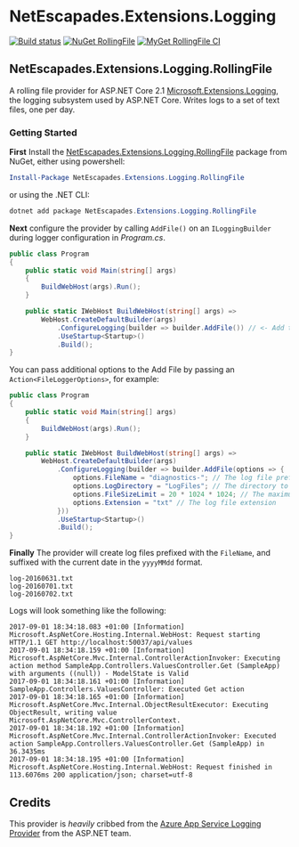 # NetEscapades.Extensions.Logging

[![Build status](https://ci.appveyor.com/api/projects/status/c4qsapcg741rp0b5?svg=true)](https://ci.appveyor.com/project/andrewlock/netescapades-extensions-logging)
[![NuGet RollingFile](https://img.shields.io/nuget/v/NetEscapades.Extensions.Logging.RollingFile.svg)](https://www.nuget.org/packages/NetEscapades.Extensions.Logging.RollingFile/)
[![MyGet RollingFile CI](https://img.shields.io/myget/andrewlock-ci/v/NetEscapades.Extensions.Logging.RollingFile.svg)](http://myget.org/gallery/andrewlock-ci)

## NetEscapades.Extensions.Logging.RollingFile

A rolling file provider for ASP.NET Core 2.1 [Microsoft.Extensions.Logging](https://www.nuget.org/packages/Microsoft.Extensions.Logging), the logging subsystem used by ASP.NET Core. Writes logs to a set of text files, one per day.

### Getting Started 

**First** Install the [NetEscapades.Extensions.Logging.RollingFile](https://nuget.org/packages/NetEscapades.Extensions.Logging.RollingFile) package from NuGet, either using powershell:

```powershell
Install-Package NetEscapades.Extensions.Logging.RollingFile
```

or using the .NET CLI:

```powershell
dotnet add package NetEscapades.Extensions.Logging.RollingFile
```

**Next** configure the provider by calling `AddFile()` on an `ILoggingBuilder` during logger configuration in _Program.cs_.

```csharp
public class Program
{
    public static void Main(string[] args)
    {
        BuildWebHost(args).Run();
    }

    public static IWebHost BuildWebHost(string[] args) =>
        WebHost.CreateDefaultBuilder(args)
            .ConfigureLogging(builder => builder.AddFile()) // <- Add this line
            .UseStartup<Startup>()
            .Build();
}
```

You can pass additional options to the Add File by passing an `Action<FileLoggerOptions>`, for example:

```csharp
public class Program
{
    public static void Main(string[] args)
    {
        BuildWebHost(args).Run();
    }

    public static IWebHost BuildWebHost(string[] args) =>
        WebHost.CreateDefaultBuilder(args)
            .ConfigureLogging(builder => builder.AddFile(options => {
                options.FileName = "diagnostics-"; // The log file prefixes
                options.LogDirectory = "LogFiles"; // The directory to write the logs
                options.FileSizeLimit = 20 * 1024 * 1024; // The maximum log file size (20MB here)
                options.Extension = "txt" // The log file extension
            })) 
            .UseStartup<Startup>()
            .Build();
}
```

**Finally** The provider will create log files prefixed with the `FileName`, and suffixed with the current date in the `yyyyMMdd` format.

```
log-20160631.txt
log-20160701.txt
log-20160702.txt
```

Logs will look something like the following:

```
2017-09-01 18:34:18.083 +01:00 [Information] Microsoft.AspNetCore.Hosting.Internal.WebHost: Request starting HTTP/1.1 GET http://localhost:50037/api/values  
2017-09-01 18:34:18.159 +01:00 [Information] Microsoft.AspNetCore.Mvc.Internal.ControllerActionInvoker: Executing action method SampleApp.Controllers.ValuesController.Get (SampleApp) with arguments ((null)) - ModelState is Valid
2017-09-01 18:34:18.161 +01:00 [Information] SampleApp.Controllers.ValuesController: Executed Get action
2017-09-01 18:34:18.165 +01:00 [Information] Microsoft.AspNetCore.Mvc.Internal.ObjectResultExecutor: Executing ObjectResult, writing value Microsoft.AspNetCore.Mvc.ControllerContext.
2017-09-01 18:34:18.192 +01:00 [Information] Microsoft.AspNetCore.Mvc.Internal.ControllerActionInvoker: Executed action SampleApp.Controllers.ValuesController.Get (SampleApp) in 36.3435ms
2017-09-01 18:34:18.195 +01:00 [Information] Microsoft.AspNetCore.Hosting.Internal.WebHost: Request finished in 113.6076ms 200 application/json; charset=utf-8
```

## Credits

This provider is _heavily_ cribbed from the [Azure App Service Logging Provider](https://github.com/aspnet/logging/blob/dev/src/Microsoft.Extensions.Logging.AzureAppServices/Internal/BatchingLoggerProvider.cs) from the ASP.NET team.